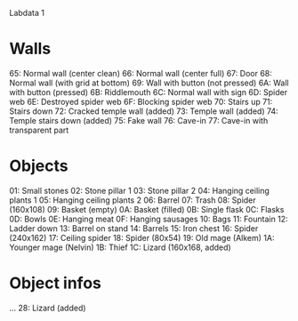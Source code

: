 Labdata 1

# Walls

65: Normal wall (center clean)
66: Normal wall (center full)
67: Door
68: Normal wall (with grid at bottom)
69: Wall with button (not pressed)
6A: Wall with button (pressed)
6B: Riddlemouth
6C: Normal wall with sign
6D: Spider web
6E: Destroyed spider web
6F: Blocking spider web
70: Stairs up
71: Stairs down
72: Cracked temple wall (added)
73: Temple wall (added)
74: Temple stairs down (added)
75: Fake wall
76: Cave-in
77: Cave-in with transparent part

# Objects

01: Small stones
02: Stone pillar 1
03: Stone pillar 2
04: Hanging ceiling plants 1
05: Hanging ceiling plants 2
06: Barrel
07: Trash
08: Spider (160x108)
09: Basket (empty)
0A: Basket (filled)
0B: Single flask
0C: Flasks
0D: Bowls
0E: Hanging meat
0F: Hanging sausages
10: Bags
11: Fountain
12: Ladder down
13: Barrel on stand
14: Barrels
15: Iron chest
16: Spider (240x162)
17: Ceiling spider
18: Spider (80x54)
19: Old mage (Alkem)
1A: Younger mage (Nelvin)
1B: Thief
1C: Lizard (160x168, added)


# Object infos

...
28: Lizard (added)